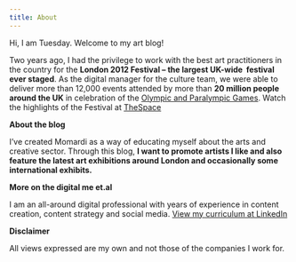 ```yaml
---
title: About
---
```


Hi, I am Tuesday. Welcome to my art blog!

Two years ago, I had the privilege to work with the best art practitioners in the country for the **London 2012 Festival – the largest UK-wide  festival ever staged**. As the digital manager for the culture team, we were able to deliver more than 12,000 events attended by more than **20 million people around the UK** in celebration of the [Olympic and Paralympic Games](http://www.london2012.com). Watch the highlights of the Festival at [TheSpace](http://thespace.org/items/p0001f60)

**About the blog**

I’ve created Momardi as a way of educating myself about the arts and creative sector. Through this blog, **I want to promote artists I like and also feature the latest art exhibitions around London and occasionally some international exhibits.**

**More on the digital me et.al**

I am an all-around digital professional with years of experience in content creation, content strategy and social media. [View my curriculum at LinkedIn](http://uk.linkedin.com/in/tuesdaygutz)

**Disclaimer**

All views expressed are my own and not those of the companies I work for.
